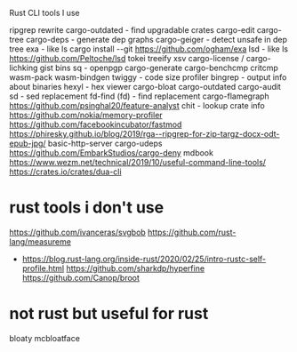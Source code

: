 Rust CLI tools I use

ripgrep
rewrite
cargo-outdated - find upgradable crates
cargo-edit
cargo-tree
cargo-deps - generate dep graphs
cargo-geiger - detect unsafe in dep tree
exa - like ls cargo install --git https://github.com/ogham/exa
lsd - like ls https://github.com/Peltoche/lsd
tokei
treeify
xsv
cargo-license / cargo-lichking
gist
bins
sq - openpgp
cargo-generate
cargo-benchcmp
critcmp
wasm-pack
wasm-bindgen
twiggy - code size profiler
bingrep - output info about binaries
hexyl - hex viewer
cargo-bloat
cargo-outdated
cargo-audit
sd - sed replacement
fd-find (fd) - find replacement
cargo-flamegraph
https://github.com/psinghal20/feature-analyst
chit - lookup crate info
https://github.com/nokia/memory-profiler
https://github.com/facebookincubator/fastmod
https://phiresky.github.io/blog/2019/rga--ripgrep-for-zip-targz-docx-odt-epub-jpg/
basic-http-server
cargo-udeps
https://github.com/EmbarkStudios/cargo-deny
mdbook
https://www.wezm.net/technical/2019/10/useful-command-line-tools/
https://crates.io/crates/dua-cli

# rust tools i don't use

https://github.com/ivanceras/svgbob
https://github.com/rust-lang/measureme
  - https://blog.rust-lang.org/inside-rust/2020/02/25/intro-rustc-self-profile.html
https://github.com/sharkdp/hyperfine
https://github.com/Canop/broot

# not rust but useful for rust

bloaty mcbloatface

